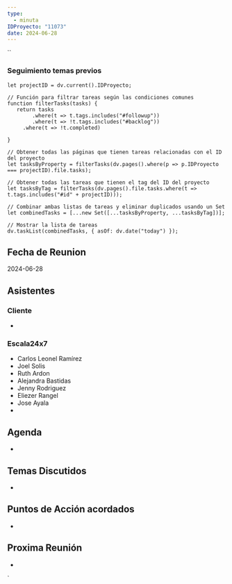 ```yaml
---
type:
  - minuta
IDProyecto: "11073"
date: 2024-06-28
---
```

``

### Seguimiento temas previos
```dataviewjs
let projectID = dv.current().IDProyecto;

// Función para filtrar tareas según las condiciones comunes
function filterTasks(tasks) {
   return tasks
        .where(t => t.tags.includes("#followup"))
        .where(t => !t.tags.includes("#backlog"))
     .where(t => !t.completed)
        
}

// Obtener todas las páginas que tienen tareas relacionadas con el ID del proyecto
let tasksByProperty = filterTasks(dv.pages().where(p => p.IDProyecto === projectID).file.tasks);

// Obtener todas las tareas que tienen el tag del ID del proyecto
let tasksByTag = filterTasks(dv.pages().file.tasks.where(t => t.tags.includes("#id" + projectID)));

// Combinar ambas listas de tareas y eliminar duplicados usando un Set
let combinedTasks = [...new Set([...tasksByProperty, ...tasksByTag])];

// Mostrar la lista de tareas
dv.taskList(combinedTasks, { asOf: dv.date("today") });
 ```
## Fecha de Reunion
2024-06-28

## Asistentes

### Cliente
* 
### Escala24x7
- Carlos Leonel Ramírez
-  Joel Solis
- Ruth Ardon
- Alejandra Bastidas
- Jenny Rodriguez
- Eliezer Rangel
- Jose Ayala
- 

## Agenda
* 
## Temas Discutidos
*  

## Puntos de Acción acordados
*  

## Proxima Reunión
*   

`